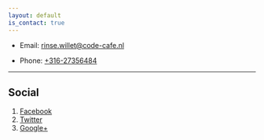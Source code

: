 ```yaml
---
layout: default
is_contact: true
---
```


* Email: [rinse.willet@code-cafe.nl](mailto:rinse.willet@code-cafe.nl)

* Phone: [+316-27356484](tel:+316-27356484)

---

## Social

1. [Facebook](#)
2. [Twitter](#)
3. [Google+](#)
